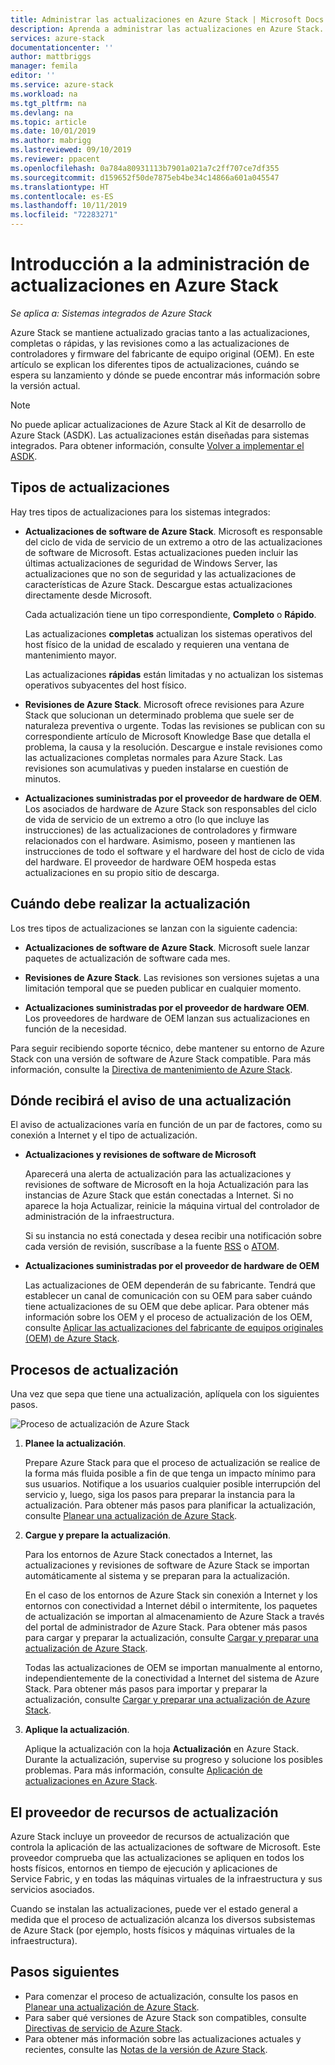 ```yaml
---
title: Administrar las actualizaciones en Azure Stack | Microsoft Docs
description: Aprenda a administrar las actualizaciones en Azure Stack.
services: azure-stack
documentationcenter: ''
author: mattbriggs
manager: femila
editor: ''
ms.service: azure-stack
ms.workload: na
ms.tgt_pltfrm: na
ms.devlang: na
ms.topic: article
ms.date: 10/01/2019
ms.author: mabrigg
ms.lastreviewed: 09/10/2019
ms.reviewer: ppacent
ms.openlocfilehash: 0a784a80931113b7901a021a7c2ff707ce7df355
ms.sourcegitcommit: d159652f50de7875eb4be34c14866a601a045547
ms.translationtype: HT
ms.contentlocale: es-ES
ms.lasthandoff: 10/11/2019
ms.locfileid: "72283271"
---
```

# <a name="manage-updates-in-azure-stack-overview"></a>Introducción a la administración de actualizaciones en Azure Stack

*Se aplica a: Sistemas integrados de Azure Stack*

Azure Stack se mantiene actualizado gracias tanto a las actualizaciones, completas o rápidas, y las revisiones como a las actualizaciones de controladores y firmware del fabricante de equipo original (OEM). En este artículo se explican los diferentes tipos de actualizaciones, cuándo se espera su lanzamiento y dónde se puede encontrar más información sobre la versión actual.

> [!Note]  
> No puede aplicar actualizaciones de Azure Stack al Kit de desarrollo de Azure Stack (ASDK). Las actualizaciones están diseñadas para sistemas integrados. Para obtener información, consulte [Volver a implementar el ASDK](https://docs.microsoft.com/azure-stack/asdk/asdk-redeploy).

## <a name="update-package-types"></a>Tipos de actualizaciones

Hay tres tipos de actualizaciones para los sistemas integrados:

-   **Actualizaciones de software de Azure Stack**. Microsoft es responsable del ciclo de vida de servicio de un extremo a otro de las actualizaciones de software de Microsoft. Estas actualizaciones pueden incluir las últimas actualizaciones de seguridad de Windows Server, las actualizaciones que no son de seguridad y las actualizaciones de características de Azure Stack. Descargue estas actualizaciones directamente desde Microsoft.

    Cada actualización tiene un tipo correspondiente, **Completo** o **Rápido**. 
 
    Las actualizaciones **completas** actualizan los sistemas operativos del host físico de la unidad de escalado y requieren una ventana de mantenimiento mayor. 

    Las actualizaciones **rápidas** están limitadas y no actualizan los sistemas operativos subyacentes del host físico.

-   **Revisiones de Azure Stack**. Microsoft ofrece revisiones para Azure Stack que solucionan un determinado problema que suele ser de naturaleza preventiva o urgente. Todas las revisiones se publican con su correspondiente artículo de Microsoft Knowledge Base que detalla el problema, la causa y la resolución. Descargue e instale revisiones como las actualizaciones completas normales para Azure Stack. Las revisiones son acumulativas y pueden instalarse en cuestión de minutos.

-   **Actualizaciones suministradas por el proveedor de hardware de OEM**. Los asociados de hardware de Azure Stack son responsables del ciclo de vida de servicio de un extremo a otro (lo que incluye las instrucciones) de las actualizaciones de controladores y firmware relacionados con el hardware. Asimismo, poseen y mantienen las instrucciones de todo el software y el hardware del host de ciclo de vida del hardware. El proveedor de hardware OEM hospeda estas actualizaciones en su propio sitio de descarga.

## <a name="when-to-update"></a>Cuándo debe realizar la actualización

Los tres tipos de actualizaciones se lanzan con la siguiente cadencia:

-   **Actualizaciones de software de Azure Stack**. Microsoft suele lanzar paquetes de actualización de software cada mes.

-   **Revisiones de Azure Stack**. Las revisiones son versiones sujetas a una limitación temporal que se pueden publicar en cualquier momento.

-   **Actualizaciones suministradas por el proveedor de hardware OEM**. Los proveedores de hardware de OEM lanzan sus actualizaciones en función de la necesidad.

Para seguir recibiendo soporte técnico, debe mantener su entorno de Azure Stack con una versión de software de Azure Stack compatible. Para más información, consulte la [Directiva de mantenimiento de Azure Stack](azure-stack-update-servicing-policy.md).

## <a name="where-to-get-notice-of-an-update"></a>Dónde recibirá el aviso de una actualización

El aviso de actualizaciones varía en función de un par de factores, como su conexión a Internet y el tipo de actualización.

- **Actualizaciones y revisiones de software de Microsoft** 

    Aparecerá una alerta de actualización para las actualizaciones y revisiones de software de Microsoft en la hoja Actualización para las instancias de Azure Stack que están conectadas a Internet. Si no aparece la hoja Actualizar, reinicie la máquina virtual del controlador de administración de la infraestructura.

    Si su instancia no está conectada y desea recibir una notificación sobre cada versión de revisión, suscríbase a la fuente [RSS](https://support.microsoft.com/app/content/api/content/feeds/sap/en-us/32d322a8-acae-202d-e9a9-7371dccf381b/rss) o [ATOM](https://support.microsoft.com/app/content/api/content/feeds/sap/en-us/32d322a8-acae-202d-e9a9-7371dccf381b/atom).

- **Actualizaciones suministradas por el proveedor de hardware de OEM**

    Las actualizaciones de OEM dependerán de su fabricante. Tendrá que establecer un canal de comunicación con su OEM para saber cuándo tiene actualizaciones de su OEM que debe aplicar. Para obtener más información sobre los OEM y el proceso de actualización de los OEM, consulte [Aplicar las actualizaciones del fabricante de equipos originales (OEM) de Azure Stack](azure-stack-update-oem.md).

## <a name="update-processes"></a>Procesos de actualización

Una vez que sepa que tiene una actualización, aplíquela con los siguientes pasos.

![Proceso de actualización de Azure Stack](./media/azure-stack-updates/azure-stack-update-process.png)

1. **Planee la actualización**.

    Prepare Azure Stack para que el proceso de actualización se realice de la forma más fluida posible a fin de que tenga un impacto mínimo para sus usuarios. Notifique a los usuarios cualquier posible interrupción del servicio y, luego, siga los pasos para preparar la instancia para la actualización. Para obtener más pasos para planificar la actualización, consulte [Planear una actualización de Azure Stack](azure-stack-update-plan.md).

2. **Cargue y prepare la actualización**.

    Para los entornos de Azure Stack conectados a Internet, las actualizaciones y revisiones de software de Azure Stack se importan automáticamente al sistema y se preparan para la actualización.

    En el caso de los entornos de Azure Stack sin conexión a Internet y los entornos con conectividad a Internet débil o intermitente, los paquetes de actualización se importan al almacenamiento de Azure Stack a través del portal de administrador de Azure Stack. Para obtener más pasos para cargar y preparar la actualización, consulte [Cargar y preparar una actualización de Azure Stack](azure-stack-update-prepare-package.md).

    Todas las actualizaciones de OEM se importan manualmente al entorno, independientemente de la conectividad a Internet del sistema de Azure Stack. Para obtener más pasos para importar y preparar la actualización, consulte [Cargar y preparar una actualización de Azure Stack](azure-stack-update-prepare-package.md).

3. **Aplique la actualización**.

    Aplique la actualización con la hoja **Actualización** en Azure Stack. Durante la actualización, supervise su progreso y solucione los posibles problemas. Para más información, consulte [Aplicación de actualizaciones en Azure Stack](azure-stack-apply-updates.md).

## <a name="the-update-resource-provider"></a>El proveedor de recursos de actualización

Azure Stack incluye un proveedor de recursos de actualización que controla la aplicación de las actualizaciones de software de Microsoft. Este proveedor comprueba que las actualizaciones se apliquen en todos los hosts físicos, entornos en tiempo de ejecución y aplicaciones de Service Fabric, y en todas las máquinas virtuales de la infraestructura y sus servicios asociados.

Cuando se instalan las actualizaciones, puede ver el estado general a medida que el proceso de actualización alcanza los diversos subsistemas de Azure Stack (por ejemplo, hosts físicos y máquinas virtuales de la infraestructura).

## <a name="next-steps"></a>Pasos siguientes

- Para comenzar el proceso de actualización, consulte los pasos en [Planear una actualización de Azure Stack](azure-stack-update-plan.md).
- Para saber qué versiones de Azure Stack son compatibles, consulte [Directivas de servicio de Azure Stack](azure-stack-servicing-policy.md).  
- Para obtener más información sobre las actualizaciones actuales y recientes, consulte las [Notas de la versión de Azure Stack](release-notes.md).
